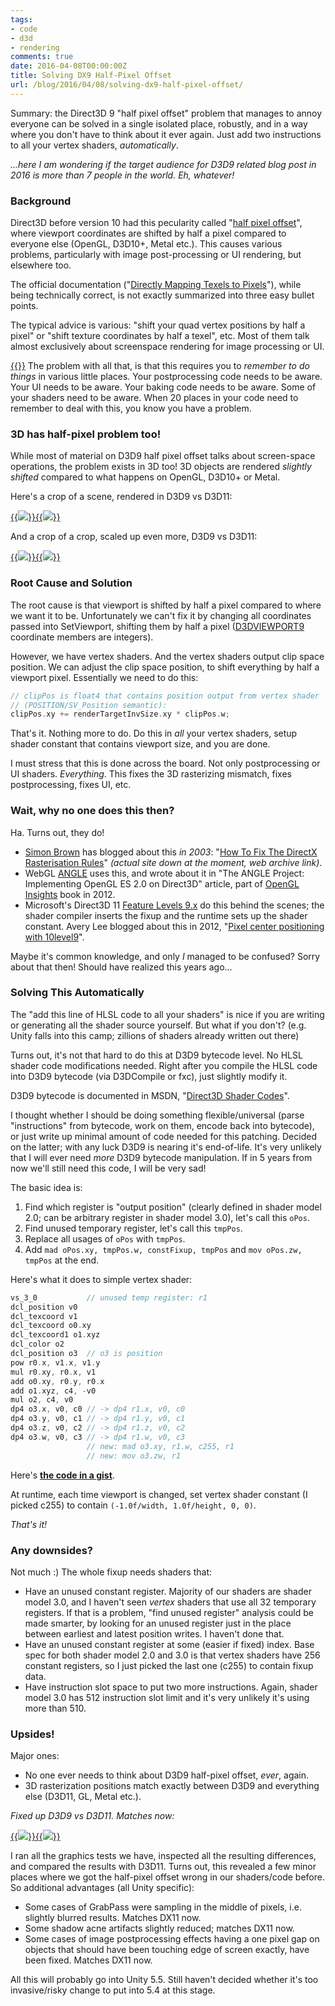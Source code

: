 ```yaml
---
tags:
- code
- d3d
- rendering
comments: true
date: 2016-04-08T00:00:00Z
title: Solving DX9 Half-Pixel Offset
url: /blog/2016/04/08/solving-dx9-half-pixel-offset/
---
```


Summary: the Direct3D 9 "half pixel offset" problem that manages to annoy everyone can be
solved in a single isolated place, robustly, and in a way where you don't have to think about it
ever again. Just add two instructions to all your vertex shaders, *automatically*.

*...here I am wondering if the target audience for D3D9 related blog post in 2016 is more than
7 people in the world. Eh, whatever!*



### Background

Direct3D before version 10 had this pecularity called "[half pixel offset](https://www.google.com/search?q=half%20pixel%20offset)", where viewport coordinates are shifted by half a pixel compared
to everyone else (OpenGL, D3D10+, Metal etc.). This causes various problems, particularly with
image post-processing or UI rendering, but elsewhere too.

The official documentation ("[Directly Mapping Texels to Pixels](https://msdn.microsoft.com/en-us/library/windows/desktop/bb219690.aspx)"),
while being technically correct, is not exactly summarized into three easy bullet points.

The typical advice is various: "shift your quad vertex positions by half a pixel" or "shift texture
coordinates by half a texel", etc. Most of them talk almost exclusively about screenspace
rendering for image processing or UI.

[{{<imgright src="/img/blog/2016-04/halfpixel-CodeRemoval.png" width="200">}}](/img/blog/2016-04/halfpixel-CodeRemoval.png)
The problem with all that, is that this requires you to *remember to do things* in various little places.
Your postprocessing code needs to be aware. Your UI needs to be aware. Your baking code needs to be aware.
Some of your shaders need to be aware. When 20 places in your code need to remember to deal with this, you
know you have a problem.



### 3D has half-pixel problem too!

While most of material on D3D9 half pixel offset talks about screen-space operations, the problem exists in 3D
too! 3D objects are rendered *slightly shifted* compared to what happens on OpenGL, D3D10+ or Metal.

Here's a crop of a scene, rendered in D3D9 vs D3D11:

[{{<img src="/img/blog/2016-04/halfpixel-Full-dx9.png">}}](/img/blog/2016-04/halfpixel-Full-dx9.png)[{{<img src="/img/blog/2016-04/halfpixel-Full-dx11.png">}}](/img/blog/2016-04/halfpixel-Full-dx11.png)

And a crop of a crop, scaled up even more, D3D9 vs D3D11:

[{{<img src="/img/blog/2016-04/halfpixel-Crop-dx9.png">}}](/img/blog/2016-04/halfpixel-Crop-dx9.png)[{{<img src="/img/blog/2016-04/halfpixel-Crop-dx11.png">}}](/img/blog/2016-04/halfpixel-Crop-dx11.png)



### Root Cause and Solution

The root cause is that viewport is shifted by half a pixel compared to where we want it to be. Unfortunately
we can't fix it by changing all coordinates passed into SetViewport, shifting them by half a pixel
([D3DVIEWPORT9](https://msdn.microsoft.com/en-us/library/windows/desktop/bb172632.aspx)
coordinate members are integers).

However, we have vertex shaders. And the vertex shaders output clip space position. We can adjust the clip space
position, to shift everything by half a viewport pixel. Essentially we need to do this:

``` c++
// clipPos is float4 that contains position output from vertex shader
// (POSITION/SV_Position semantic):
clipPos.xy += renderTargetInvSize.xy * clipPos.w;
```

That's it. Nothing more to do. Do this in *all* your vertex shaders, setup shader constant that contains
viewport size, and you are done.

I must stress that this is done across the board. Not only postprocessing or UI shaders. *Everything*. This
fixes the 3D rasterizing mismatch, fixes postprocessing, fixes UI, etc.



### Wait, why no one does this then?

Ha. Turns out, they do!

* [Simon Brown](https://twitter.com/sjb3d) has blogged about this *in 2003*:
  "[How To Fix The DirectX Rasterisation Rules](https://web.archive.org/web/20090812055103/http://www.sjbrown.co.uk/2003/05/01/fix-directx-rasterisation)"
  *(actual site down at the moment, web archive link)*.
* WebGL [ANGLE](https://github.com/google/angle) uses this, and wrote about it in "The ANGLE Project:
  Implementing OpenGL ES 2.0 on Direct3D" article, part of [OpenGL Insights](http://openglinsights.com/) book in 2012.
* Microsoft's Direct3D 11 [Feature Levels 9.x](https://msdn.microsoft.com/en-us/library/windows/desktop/ff476876.aspx)
  do this behind the scenes; the shader compiler inserts the fixup and the runtime sets up the shader constant.
  Avery Lee blogged about this in 2012, "[Pixel center positioning with 10level9](http://www.virtualdub.org/blog/pivot/entry.php?id=366)".

Maybe it's common knowledge, and only *I* managed to be confused? Sorry about that then! Should have realized
this years ago...



### Solving This Automatically

The "add this line of HLSL code to all your shaders" is nice if you are writing or generating all the shader
source yourself. But what if you don't? (e.g. Unity falls into this camp; zillions of shaders already
written out there)

Turns out, it's not that hard to do this at D3D9 bytecode level. No HLSL shader code modifications needed.
Right after you compile the HLSL code into D3D9 bytecode (via D3DCompile or fxc), just slightly modify it.

D3D9 bytecode is documented in MSDN, "[Direct3D Shader Codes](https://msdn.microsoft.com/en-us/library/windows/hardware/ff552891.aspx)".

I thought whether I should be doing something flexible/universal
(parse "instructions" from bytecode, work on them, encode back into bytecode), or just write up minimal
amount of code needed for this patching. Decided on the latter; with any luck D3D9 is nearing it's end-of-life.
It's very unlikely that I will ever need *more* D3D9 bytecode manipulation. If in 5 years from now we'll
still need this code, I will be very sad!

The basic idea is:

1. Find which register is "output position" (clearly defined in shader model 2.0; can be arbitrary
  register in shader model 3.0), let's call this `oPos`.
1. Find unused temporary register, let's call this `tmpPos`.
1. Replace all usages of `oPos` with `tmpPos`.
1. Add `mad oPos.xy, tmpPos.w, constFixup, tmpPos` and `mov oPos.zw, tmpPos` at the end.

Here's what it does to simple vertex shader:
``` c++
vs_3_0           // unused temp register: r1
dcl_position v0
dcl_texcoord v1
dcl_texcoord o0.xy
dcl_texcoord1 o1.xyz
dcl_color o2
dcl_position o3  // o3 is position
pow r0.x, v1.x, v1.y
mul r0.xy, r0.x, v1
add o0.xy, r0.y, r0.x
add o1.xyz, c4, -v0
mul o2, c4, v0
dp4 o3.x, v0, c0 // -> dp4 r1.x, v0, c0
dp4 o3.y, v0, c1 // -> dp4 r1.y, v0, c1
dp4 o3.z, v0, c2 // -> dp4 r1.z, v0, c2
dp4 o3.w, v0, c3 // -> dp4 r1.w, v0, c3
                 // new: mad o3.xy, r1.w, c255, r1
                 // new: mov o3.zw, r1
```

Here's [**the code in a gist**](https://gist.github.com/aras-p/c2ea7b45ff3fbd5312eb9904c4bb8415).

At runtime, each time viewport is changed, set vertex shader constant (I picked c255) to contain
`(-1.0f/width, 1.0f/height, 0, 0)`.

*That's it!*



### Any downsides?

Not much :) The whole fixup needs shaders that:

* Have an unused constant register. Majority of our shaders are shader model 3.0, and I haven't seen
  *vertex* shaders that use all 32 temporary registers. If that is a problem, "find unused register"
  analysis could be made smarter, by looking for an unused register just in the place between
  earliest and latest position writes. I haven't done that.
* Have an unused constant register at some (easier if fixed) index. Base spec for both shader model 2.0 and 3.0
  is that vertex shaders have 256 constant registers, so I just picked the last one (c255) to contain
  fixup data.
* Have instruction slot space to put two more instructions. Again, shader model 3.0 has 512 instruction slot limit
  and it's very unlikely it's using more than 510.



### Upsides!

Major ones:

* No one ever needs to think about D3D9 half-pixel offset, *ever*, again.
* 3D rasterization positions match exactly between D3D9 and everything else (D3D11, GL, Metal etc.).

*Fixed up D3D9 vs D3D11. Matches now:*

[{{<img src="/img/blog/2016-04/halfpixel-Crop-dx9new.png">}}](/img/blog/2016-04/halfpixel-Crop-dx9new.png)[{{<img src="/img/blog/2016-04/halfpixel-Crop-dx11.png">}}](/img/blog/2016-04/halfpixel-Crop-dx11.png)


I ran all the graphics tests we have, inspected all the resulting differences, and compared the results
with D3D11. Turns out, this revealed a few minor places where we got the half-pixel offset wrong
in our shaders/code before. So additional advantages (all Unity specific):

* Some cases of GrabPass were sampling in the middle of pixels, i.e. slightly blurred results. Matches DX11 now.
* Some shadow acne artifacts slightly reduced; matches DX11 now.
* Some cases of image postprocessing effects having a one pixel gap on objects that should have been
  touching edge of screen exactly, have been fixed. Matches DX11 now.

All this will probably go into Unity 5.5. Still haven't decided whether it's too invasive/risky change to
put into 5.4 at this stage.
